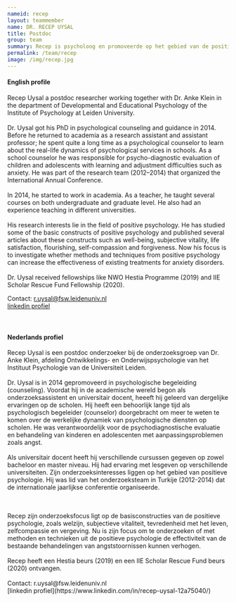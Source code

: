 ```yaml
---
nameid: recep
layout: teammember
name: DR. RECEP UYSAL
title: Postdoc
group: team
summary: Recep is psycholoog en promoveerde op het gebied van de positieve psychologie. Hij werkt als senior onderzoeker bij het KIBA project.
permalink: /team/recep
image: /img/recep.jpg
---
```

#### English profile
Recep Uysal a postdoc researcher working together with Dr. Anke Klein in the department of Developmental and Educational Psychology of the Institute of Psychology at Leiden University. 
<br>
<br>
Dr. Uysal got his PhD in psychological counseling and guidance in 2014. Before he returned to academia as a research assistant and assistant professor; he spent quite a long time as a psychological counselor to learn about the real-life dynamics of psychological services in schools. As a school counselor he was responsible for psycho-diagnostic evaluation of children and adolescents with learning and adjustment difficulties such as anxiety. He was part of the research team (2012–2014) that organized the International Annual Conference.
<br>
<br>
In 2014, he started to work in academia. As a teacher, he taught several courses on both undergraduate and graduate level. He also had an experience teaching in different universities.
<br>
<br>
His research interests lie in the field of positive psychology. He has studied some of the basic constructs of positive psychology and published several articles about these constructs such as well-being, subjective vitality, life satisfaction, flourishing, self-compassion and forgiveness. Now his focus is to investigate whether methods and techniques from positive psychology can increase the effectiveness of existing treatments for anxiety disorders.
<br>
<br>
Dr. Uysal received fellowships like NWO Hestia Programme (2019) and IIE Scholar Rescue Fund Fellowship (2020).

Contact:
r.uysal@fsw.leidenuniv.nl
<br>
[linkedin profiel](https://www.linkedin.com/in/recep-uysal-12a75040/)
<br>
<br>
<br>
#### Nederlands profiel
Recep Uysal is een postdoc onderzoeker bij de onderzoeksgroep van Dr. Anke Klein, afdeling Ontwikkelings- en Onderwijspsychologie van het Instituut Psychologie van de Universiteit Leiden.
<br>
<br>
Dr. Uysal is in 2014 gepromoveerd in psychologische begeleiding (counseling). Voordat hij in de academische wereld begon als onderzoeksassistent en universitair docent, heeeft hij geleerd van dergelijke ervaringen op de scholen. Hij heeft een behoorlijk lange tijd als psychologisch begeleider (counselor) doorgebracht om meer te weten te komen over de werkelijke dynamiek van psychologische diensten op scholen. He was verantwoordelijk voor de psychodiagnostische evaluatie en behandeling van kinderen en adolescenten met aanpassingsproblemen zoals angst. 
<br>
<br>
Als universitair docent heeft hij verschillende cursussen gegeven op zowel bacheloor en master niveau. Hij had ervaring met lesgeven op verschillende universiteiten.
Zijn onderzoeksinteresses liggen op het gebied van positieve psychologie. Hij was lid van het onderzoeksteam in Turkije (2012-2014) dat de internationale jaarlijkse conferentie organiseerde. 

<br>
<br>
Recep zijn onderzoeksfocus ligt op de basisconstructies van de positieve psychologie, zoals welzijn, subjectieve vitaliteit, tevredenheid met het leven, zelfcompassie en vergeving. Nu is zijn focus om te onderzoeken of met methoden en technieken uit de positieve psychologie de effectiviteit van de bestaande behandelingen van angststoornissen kunnen verhogen.
<br>
<br>
Recep heeft een Hestia beurs (2019) en een IIE Scholar Rescue Fund beurs (2020) ontvangen. 
<br>
<br>
Contact:
r.uysal@fsw.leidenuniv.nl
<br>
[linkedin profiel](https://www.linkedin.com/in/recep-uysal-12a75040/)

